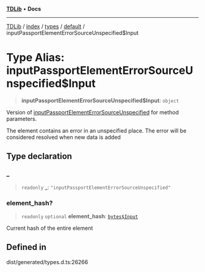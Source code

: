 [**TDLib**](../../../../../../README.md) • **Docs**

***

[TDLib](../../../../../../modules.md) / [index](../../../../../README.md) / [types](../../../README.md) / [default](../README.md) / inputPassportElementErrorSourceUnspecified$Input

# Type Alias: inputPassportElementErrorSourceUnspecified$Input

> **inputPassportElementErrorSourceUnspecified$Input**: `object`

Version of [inputPassportElementErrorSourceUnspecified](inputPassportElementErrorSourceUnspecified.md) for method parameters.

The element contains an error in an unspecified place. The error will be considered resolved when new data is added

## Type declaration

### \_

> `readonly` **\_**: `"inputPassportElementErrorSourceUnspecified"`

### element\_hash?

> `readonly` `optional` **element\_hash**: [`bytes$Input`](bytes$Input.md)

Current hash of the entire element

## Defined in

dist/generated/types.d.ts:26266
